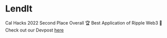 # LendIt
Cal Hacks 2022 Second Place Overall 🏆
Best Application of Ripple Web3 🔐
Check out our Devpost [here](https://devpost.com/software/lendit-0fh83x)
